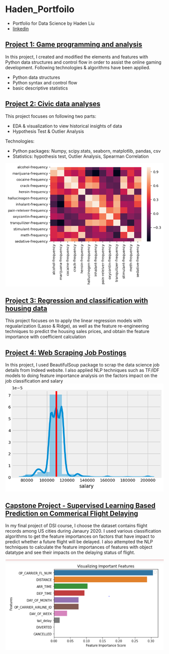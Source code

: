 # Haden_Portfoilo
* Portfolio for Data Science by Haden Liu
* [linkedin](https://www.linkedin.com/in/haden-hang-liu/)

## [Project 1: Game programming and analysis](https://github.com/haden-liu/DSI_Project1)

In this project, I created and modified the elements and features with Python data structures and control flow in order to assist the online gaming development. Following technologies & algorithms have been applied.

  - Python data structures
  - Python syntax and control flow
  - basic descriptive statistics
  
## [Project 2: Civic data analyses](https://github.com/haden-liu/DSI_Project2)
 
 This project focuses on following two parts:
 
  - EDA & visualization to view historical insights of data
  - Hypothesis Test & Outlier Analysis

 Technologies: 
  
  - Python packages: Numpy, scipy.stats, seaborn, matplotlib, pandas, csv
  - Statistics: hypothesis test, Outlier Analysis, Spearman Correlation

 ![](/download2.png)

## [Project 3: Regression and classification with housing data](https://github.com/haden-liu/DSI_Project3)

This project focuses on to apply the linear regression models with regualarization (Lasso & Ridge), as well as the feature re-engineering techniques to predict the housing sales prices, and obtain the feature importance with coefficient calculation

## [Project 4: Web Scraping Job Postings](https://github.com/haden-liu/DSI_Project4)

In this project, I used BeautifulSoup package to scrap the data science job details from Indeed website. I also applied NLP techniques such as TF/IDF models to doing feature importance analysis on the factors impact on the job classification and salary
![](/download3.png)

## [Capstone Project - Supervised Learning Based Prediction on Commerical Flight Delaying](https://github.com/haden-liu/DSI-Capstone-Project)

In my final project of DSI course, I choose the dataset contains flight records among US cities during Janaury 2020. I used various classification algorithms to get the feature importances on factors that have impact to predict whether a future flight will be delayed. I also attempted the NLP techniques to calculate the feature importances of features with object datatype and see their impacts on the delaying status of flight.


![](/download4.PNG)



